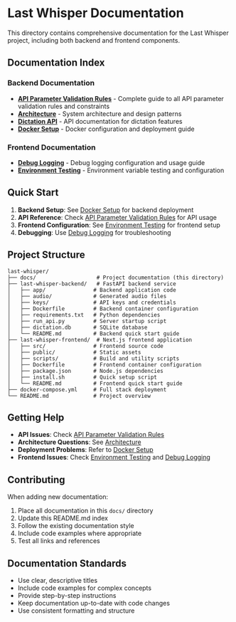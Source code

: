 # Last Whisper Documentation

This directory contains comprehensive documentation for the Last Whisper project, including both backend and frontend components.

## Documentation Index

### Backend Documentation

- **[API Parameter Validation Rules](API_PARAMETER_VALIDATION_RULES.md)** - Complete guide to all API parameter validation rules and constraints
- **[Architecture](ARCHITECTURE.md)** - System architecture and design patterns
- **[Dictation API](DICTATION_API.md)** - API documentation for dictation features
- **[Docker Setup](DOCKER_SETUP.md)** - Docker configuration and deployment guide

### Frontend Documentation

- **[Debug Logging](DEBUG_LOGGING.md)** - Debug logging configuration and usage guide
- **[Environment Testing](ENV_TESTING.md)** - Environment variable testing and configuration

## Quick Start

1. **Backend Setup**: See [Docker Setup](DOCKER_SETUP.md) for backend deployment
2. **API Reference**: Check [API Parameter Validation Rules](API_PARAMETER_VALIDATION_RULES.md) for API usage
3. **Frontend Configuration**: See [Environment Testing](ENV_TESTING.md) for frontend setup
4. **Debugging**: Use [Debug Logging](DEBUG_LOGGING.md) for troubleshooting

## Project Structure

```
last-whisper/
├── docs/                   # Project documentation (this directory)
├── last-whisper-backend/   # FastAPI backend service
│   ├── app/               # Backend application code
│   ├── audio/             # Generated audio files
│   ├── keys/              # API keys and credentials
│   ├── Dockerfile         # Backend container configuration
│   ├── requirements.txt   # Python dependencies
│   ├── run_api.py         # Server startup script
│   ├── dictation.db       # SQLite database
│   └── README.md          # Backend quick start guide
├── last-whisper-frontend/  # Next.js frontend application
│   ├── src/               # Frontend source code
│   ├── public/            # Static assets
│   ├── scripts/           # Build and utility scripts
│   ├── Dockerfile         # Frontend container configuration
│   ├── package.json       # Node.js dependencies
│   ├── install.sh         # Quick setup script
│   └── README.md          # Frontend quick start guide
├── docker-compose.yml     # Full stack deployment
└── README.md              # Project overview
```

## Getting Help

- **API Issues**: Check [API Parameter Validation Rules](API_PARAMETER_VALIDATION_RULES.md)
- **Architecture Questions**: See [Architecture](ARCHITECTURE.md)
- **Deployment Problems**: Refer to [Docker Setup](DOCKER_SETUP.md)
- **Frontend Issues**: Check [Environment Testing](ENV_TESTING.md) and [Debug Logging](DEBUG_LOGGING.md)

## Contributing

When adding new documentation:

1. Place all documentation in this `docs/` directory
2. Update this README.md index
3. Follow the existing documentation style
4. Include code examples where appropriate
5. Test all links and references

## Documentation Standards

- Use clear, descriptive titles
- Include code examples for complex concepts
- Provide step-by-step instructions
- Keep documentation up-to-date with code changes
- Use consistent formatting and structure
